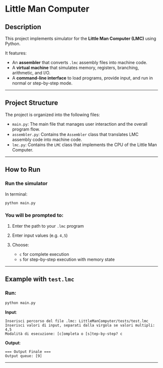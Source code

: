# Little Man Computer
##  Description

This project implements simulator for the **Little Man Computer (LMC)** using Python.

It features:
- An **assembler** that converts `.lmc` assembly files into machine code.
- A **virtual machine** that simulates memory, registers, branching, arithmetic, and I/O.
- A **command-line interface** to load programs, provide input, and run in normal or step-by-step mode.


---

## Project Structure

The project is organized into the following files:

* `main.py`: The main file that manages user interaction and the overall program flow.
* `assembler.py`: Contains the `Assembler` class that translates LMC assembly code into machine code.
* `lmc.py`: Contains the `LMC` class that implements the CPU of the Little Man Computer.

---

##  How to Run

###  Run the simulator

In terminal:

```bash
python main.py
```

### You will be prompted to:

1. Enter the path to your `.lmc` program
2. Enter input values (e.g. `4,5`)
3. Choose:

   * `c` for complete execution
   * `s` for step-by-step execution with memory state

---

## Example with `test.lmc`

### Run:

```bash
python main.py
```

**Input**:

```
Inserisci percorso del file .lmc: LittleManComputer/tests/test.lmc
Inserisci valori di input, separati dalla virgola se valori multipli: 4,5
Modalità di esecuzione: [c]ompleta o [s]tep-by-step? c
```

**Output**:

```
=== Output Finale ===
Output queue: [9]
```

---